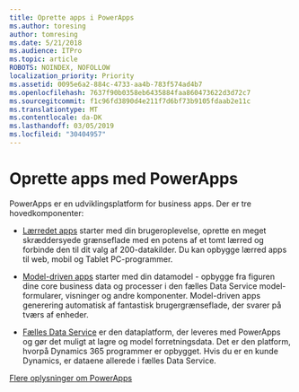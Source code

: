 ```yaml
---
title: Oprette apps i PowerApps
ms.author: toresing
author: tomresing
ms.date: 5/21/2018
ms.audience: ITPro
ms.topic: article
ROBOTS: NOINDEX, NOFOLLOW
localization_priority: Priority
ms.assetid: 0095e6a2-884c-4733-aa4b-783f574ad4b7
ms.openlocfilehash: 7637f90b0358eb6435884faa860473622d3d72c7
ms.sourcegitcommit: f1c96fd3890d4e211f7d6bf73b9105fdaab2e11c
ms.translationtype: MT
ms.contentlocale: da-DK
ms.lasthandoff: 03/05/2019
ms.locfileid: "30404957"
---
```

# <a name="create-apps-with-powerapps"></a>Oprette apps med PowerApps

PowerApps er en udviklingsplatform for business apps. Der er tre hovedkomponenter: 
  
- [Lærredet apps](https://go.microsoft.com/fwlink/?linkid=874495) starter med din brugeroplevelse, oprette en meget skræddersyede grænseflade med en potens af et tomt lærred og forbinde den til dit valg af 200-datakilder. Du kan opbygge lærred apps til web, mobil og Tablet PC-programmer. 
    
- [Model-driven apps](https://go.microsoft.com/fwlink/?linkid=874496) starter med din datamodel - opbygge fra figuren dine core business data og processer i den fælles Data Service model-formularer, visninger og andre komponenter. Model-driven apps generering automatisk af fantastisk brugergrænseflade, der svarer på tværs af enheder. 
    
- [Fælles Data Service](https://go.microsoft.com/fwlink/?linkid=874497) er den dataplatform, der leveres med PowerApps og gør det muligt at lagre og model forretningsdata. Det er den platform, hvorpå Dynamics 365 programmer er opbygget. Hvis du er en kunde Dynamics, er dataene allerede i fælles Data Service. 
    
[Flere oplysninger om PowerApps](https://go.microsoft.com/fwlink/?linkid=874498)
  

